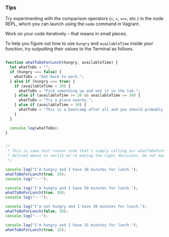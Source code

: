 ### Tips

Try experimenting with the comparison operators (`<`, `>`, `===`, etc.) in the node REPL, which you can launch using the `node` command in Vagrant.

Work on your code iteratively – that means in small pieces.

To help you figure out how to use `hungry` and `availableTime` inside your function, try outputting their values to the Terminal as follows.

```javascript

function whatToDoForLunch(hungry, availableTime) {
  let whatToDo = "";
  if (hungry === false) {
    whatToDo = "Get back to work.";
  } else if (hungry === true) {
    if (availableTime < 20) {
      whatToDo = "Pick something up and eat it in the lab.";
    } else if (availableTime >= 20 && availableTime <= 30) {
      whatToDo = "Try a place nearby.";
    } else if (availableTime > 30) {
      whatToDo = "This is a bootcamp after all and you should probably reconsider."
    }
  }

  console.log(whatToDo);
}


/*
 * This is some test runner code that's simply calling our whatToDoForLunch function
 * defined above to verify we're making the right decisions. Do not modify it!
 */

console.log("I'm hungry and I have 20 minutes for lunch.");
whatToDoForLunch(true, 20);
console.log("---");

console.log("I'm hungry and I have 50 minutes for lunch.");
whatToDoForLunch(true, 50);
console.log("---");

console.log("I'm not hungry and I have 30 minutes for lunch.");
whatToDoForLunch(false, 30);
console.log("---");

console.log("I'm hungry and I have 15 minutes for lunch.");
whatToDoForLunch(true, 15);

```
